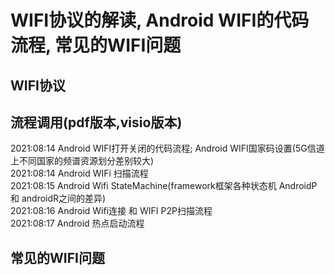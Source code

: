 # WIFI协议的解读, Android WIFI的代码流程, 常见的WIFI问题  

## WIFI协议  

## 流程调用(pdf版本,visio版本)  
  2021:08:14 Android WIFI打开关闭的代码流程; Android WIFI国家码设置(5G信道上不同国家的频谱资源划分差别较大)  
  2021:08:14 Android WIFi 扫描流程  
  2021:08:15 Android Wifi StateMachine(framework框架各种状态机 AndroidP 和 androidR之间的差异)  
  2021:08:16 Android Wifi连接 和 WIFI P2P扫描流程   
  2021:08:17 Android 热点启动流程  
  
  
  
## 常见的WIFI问题  

